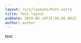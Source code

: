 ```yaml
---
layout: /src/layouts/Post.astro
title: Test layout
pubDate: 2025-06-29T15:56:56.002Z
author: author
---
```


test

